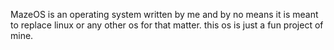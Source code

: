 MazeOS is an operating system written by me and by no means it is meant to replace linux or any other os for that matter.
this os is just a fun project of mine.
